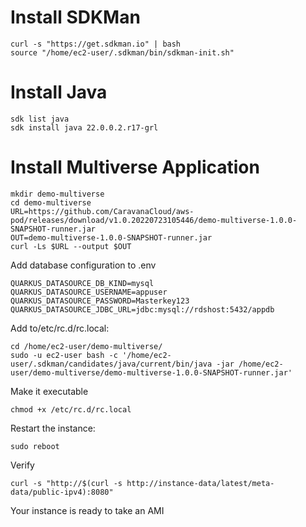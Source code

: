 # Install SDKMan
```
curl -s "https://get.sdkman.io" | bash
source "/home/ec2-user/.sdkman/bin/sdkman-init.sh"
```

# Install Java
```
sdk list java
sdk install java 22.0.0.2.r17-grl
```

# Install Multiverse Application
```
mkdir demo-multiverse
cd demo-multiverse
URL=https://github.com/CaravanaCloud/aws-pod/releases/download/v1.0.20220723105446/demo-multiverse-1.0.0-SNAPSHOT-runner.jar
OUT=demo-multiverse-1.0.0-SNAPSHOT-runner.jar
curl -Ls $URL --output $OUT
```

Add database configuration to .env
```
QUARKUS_DATASOURCE_DB_KIND=mysql
QUARKUS_DATASOURCE_USERNAME=appuser
QUARKUS_DATASOURCE_PASSWORD=Masterkey123
QUARKUS_DATASOURCE_JDBC_URL=jdbc:mysql://rdshost:5432/appdb
```

Add to/etc/rc.d/rc.local:
```
cd /home/ec2-user/demo-multiverse/
sudo -u ec2-user bash -c '/home/ec2-user/.sdkman/candidates/java/current/bin/java -jar /home/ec2-user/demo-multiverse/demo-multiverse-1.0.0-SNAPSHOT-runner.jar'
```

Make it executable 
```
chmod +x /etc/rc.d/rc.local
```

Restart the instance:
```
sudo reboot
```

Verify
```
curl -s "http://$(curl -s http://instance-data/latest/meta-data/public-ipv4):8080"
```

Your instance is ready to take an AMI
